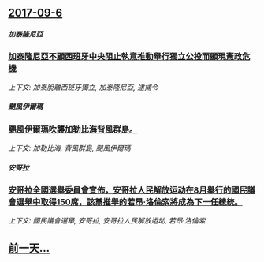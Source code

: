 ## [2017-09-6](/news/2017/09/6/index.md)

##### 加泰隆尼亞
### [ 加泰隆尼亞不顧西班牙中央阻止執意推動舉行獨立公投而顯現憲政危機](/news/2017/09/6/加泰隆尼亞不顧西班牙中央阻止執意推動舉行獨立公投而顯現憲政危機.md)
_上下文: 加泰脫離西班牙獨立, 加泰隆尼亞, 逮捕令_

##### 颶風伊爾瑪
### [颶風伊爾瑪吹襲加勒比海背風群島。 ](/news/2017/09/6/颶風伊爾瑪吹襲加勒比海背風群島.md)
_上下文: 加勒比海, 背風群島, 颶風伊爾瑪_

##### 安哥拉
### [安哥拉全國選舉委員會宣佈，安哥拉人民解放运动在8月舉行的國民議會選舉中取得150席，該黨推舉的若昂·洛倫索將成為下一任總統。 ](/news/2017/09/6/安哥拉全國選舉委員會宣佈-安哥拉人民解放运动在8月舉行的國民議會選舉中取得150席-該黨推舉的若昂-洛倫索將成為下一任總.md)
_上下文: 國民議會選舉, 安哥拉, 安哥拉人民解放运动, 若昂·洛倫索_

## [前一天...](/news/2017/09/5/index.md)

